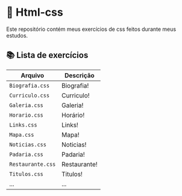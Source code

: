 # 🎨 Html-css

Este repositório contém meus exercícios de css feitos durante meus estudos.

## 📚 Lista de exercícios

| Arquivo     | Descrição                         |
|-------------|-----------------------------------|
| `Biografia.css`    | Biografia!        |
| `Curriculo.css`    | Curriculo!        |
| `Galeria.css`    | Galeria!        |
| `Horario.css`    | Horário!        |
| `Links.css`    | Links!        |
| `Mapa.css`    | Mapa!        |
| `Noticias.css`    | Noticias!        |
| `Padaria.css`    | Padaria!        |
| `Restaurante.css`    | Restaurante!             |
| `Titulos.css`    | Titulos!        |
| ...         | ...                               |
